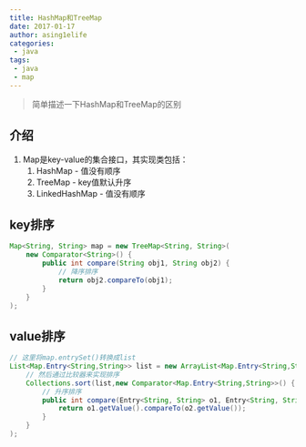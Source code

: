 ```yaml
---
title: HashMap和TreeMap
date: 2017-01-17
author: asing1elife
categories:
 - java
tags:
 - java
 - map
---
```

> 简单描述一下HashMap和TreeMap的区别

## 介绍
1. Map是key-value的集合接口，其实现类包括：
	1. HashMap - 值没有顺序
	2. TreeMap - key值默认升序
	3. LinkedHashMap - 值没有顺序

## key排序
```java
Map<String, String> map = new TreeMap<String, String>(
	new Comparator<String>() {
		public int compare(String obj1, String obj2) {
			// 降序排序
			return obj2.compareTo(obj1);
		}
	}
);
```	

## value排序
```java
// 这里将map.entrySet()转换成list
List<Map.Entry<String,String>> list = new ArrayList<Map.Entry<String,String>>(map.entrySet());
	// 然后通过比较器来实现排序
	Collections.sort(list,new Comparator<Map.Entry<String,String>>() {
		// 升序排序
		public int compare(Entry<String, String> o1, Entry<String, String> o2) {
			return o1.getValue().compareTo(o2.getValue());
		}            
	}
);
```
